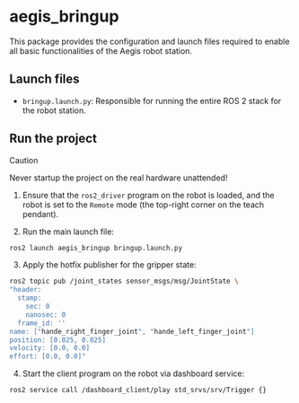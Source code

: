 # aegis_bringup

This package provides the configuration and launch files required to enable all basic functionalities of the Aegis robot station.

## Launch files

- `bringup.launch.py`: Responsible for running the entire ROS 2 stack for the robot station.

## Run the project

> [!CAUTION]
> Never startup the project on the real hardware unattended!

1. Ensure that the `ros2_driver` program on the robot is loaded, and the robot is set to the `Remote` mode (the top-right corner on the teach pendant).

2. Run the main launch file:
```bash
ros2 launch aegis_bringup bringup.launch.py
```

3. Apply the hotfix publisher for the gripper state:
```bash
ros2 topic pub /joint_states sensor_msgs/msg/JointState \
"header:
  stamp:
    sec: 0
    nanosec: 0
  frame_id: ''
name: ["hande_right_finger_joint", "hande_left_finger_joint"]
position: [0.025, 0.025]
velocity: [0.0, 0.0]
effort: [0.0, 0.0]"
```

4. Start the client program on the robot via dashboard service:
```bash
ros2 service call /dashboard_client/play std_srvs/srv/Trigger {}
```
